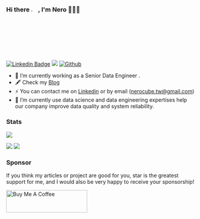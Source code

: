 ### Hi there <a href="https://www.gautamkrishnar.com/"><img src="https://media.giphy.com/media/hvRJCLFzcasrR4ia7z/giphy.gif" width="3%"></a> , I'm Nero 👨🏻‍💻 

[![Linkedin Badge](https://img.shields.io/badge/NeroChen-blue?style=flat&logo=Linkedin&logoColor=white)](https://www.linkedin.com/in/nero-chen-6508b7155) 
<img src="https://komarev.com/ghpvc/?username=NeroCube&label=Profile%20views&color=61dafb&style=flat"/> 
[![Github](https://img.shields.io/github/followers/NeroCube?label=Follow&style=social)](https://github.com/NeroCube)

- 🔭 I’m currently working as a Senior Data Engineer .
- 🖋 Check my [Blog](https://nerocube.github.io/) 
- ⚡  You can contact me on [Linkedin](https://www.linkedin.com/in/nero-chen-6508b7155/) or by email (nerocube.tw@gmail.com)
- 🌱 I’m currently use data science and data engineering expertises help our company improve data quality and system reliability.

### Stats
![](https://github-profile-summary-cards.vercel.app/api/cards/profile-details?username=NeroCube&theme=nord_dark)

![](https://github-profile-summary-cards.vercel.app/api/cards/repos-per-language?username=NeroCube&theme=nord_dark)
![](https://github-profile-summary-cards.vercel.app/api/cards/stats?username=NeroCube&theme=nord_dark)
<!-- ![Leetcode Stats](https://leetcode.card.workers.dev/?username=NeroCube&theme=auto) -->

### Sponsor

If you think my articles or project are good for you, star is the greatest support for me, and I would also be very happy to receive your sponsorship!

<a href="https://www.buymeacoffee.com/nerocube" target="_blank"><img src="https://cdn.buymeacoffee.com/buttons/v2/default-yellow.png" alt="Buy Me A Coffee" style="height: 60px !important;width: 217px !important;" ></a>

<!--
**NeroCube/nerocube** is a ✨ _special_ ✨ repository because its `README.md` (this file) appears on your GitHub profile.

Here are some ideas to get you started:

- 🔭 I’m currently working on ...
- 🌱 I’m currently learning ...
- 👯 I’m looking to collaborate on ...
- 🤔 I’m looking for help with ...
- 💬 Ask me about ...
- 📫 How to reach me: ...
- 😄 Pronouns: ...
- ⚡ Fun fact: ...
-->
